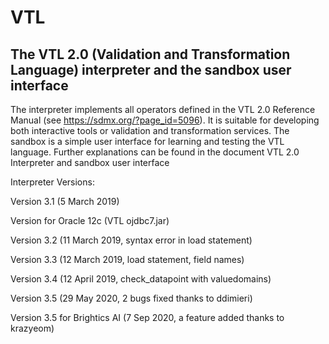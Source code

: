 VTL
===

The VTL 2.0 (Validation and Transformation Language) interpreter and the sandbox user interface
----

The interpreter implements all operators defined in the VTL 2.0 Reference Manual (see https://sdmx.org/?page_id=5096). It is suitable for developing both interactive tools or validation and transformation services.
The sandbox is a simple user interface for learning and testing the VTL language.
Further explanations can be found in the document VTL 2.0 Interpreter and sandbox user interface

Interpreter Versions:

Version 3.1 (5 March 2019)

Version for Oracle 12c (VTL ojdbc7.jar)

Version 3.2 (11 March 2019, syntax error in load statement)

Version 3.3 (12 March 2019, load statement, field names)

Version 3.4 (12 April 2019, check_datapoint with valuedomains)

Version 3.5 (29 May 2020, 2 bugs fixed thanks to ddimieri)

Version 3.5 for Brightics AI (7 Sep 2020, a feature added thanks to krazyeom)
